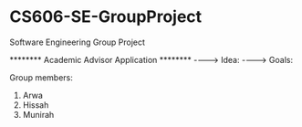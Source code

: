 # CS606-SE-GroupProject
Software Engineering Group Project 

******** Academic Advisor Application ********
----> Idea:
----> Goals:





Group members:
1. Arwa 
2. Hissah
3. Munirah
